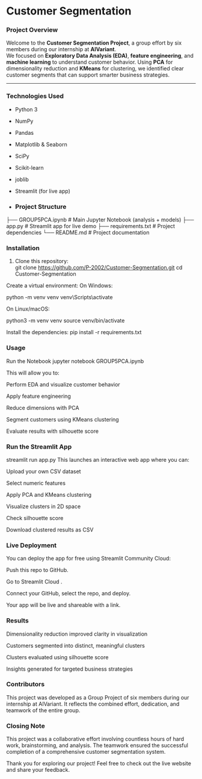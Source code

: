 #  Customer Segmentation   

### Project Overview  
Welcome to the **Customer Segmentation Project**, a group effort by six members during our internship at **AIVariant**.  
We focused on **Exploratory Data Analysis (EDA)**, **feature engineering**, and **machine learning** to understand customer behavior. Using **PCA** for dimensionality reduction and **KMeans** for clustering, we identified clear customer segments that can support smarter business strategies.  

---

###  Technologies Used  
- Python 3  
- NumPy  
- Pandas  
- Matplotlib & Seaborn  
- SciPy  
- Scikit-learn
- joblib  
- Streamlit (for live app)

- ###  Project Structure  
├── GROUP5PCA.ipynb # Main Jupyter Notebook (analysis + models)
├── app.py # Streamlit app for live demo
├── requirements.txt # Project dependencies
└── README.md # Project documentation

###  Installation  
1. Clone this repository:  
 git clone https://github.com/P-2002/Customer-Segmentation.git
cd Customer-Segmentation
   
Create a virtual environment:
On Windows:

python -m venv venv
venv\Scripts\activate

On Linux/macOS:

python3 -m venv venv
source venv/bin/activate


Install the dependencies:
pip install -r requirements.txt

### Usage
Run the Notebook
jupyter notebook GROUP5PCA.ipynb

This will allow you to:

Perform EDA and visualize customer behavior

Apply feature engineering

Reduce dimensions with PCA

Segment customers using KMeans clustering

Evaluate results with silhouette score

### Run the Streamlit App
streamlit run app.py
This launches an interactive web app where you can:

Upload your own CSV dataset

Select numeric features

Apply PCA and KMeans clustering

Visualize clusters in 2D space

Check silhouette score

Download clustered results as CSV

### Live Deployment
You can deploy the app for free using Streamlit Community Cloud:

Push this repo to GitHub.

Go to Streamlit Cloud
.

Connect your GitHub, select the repo, and deploy.

Your app will be live and shareable with a link.

### Results

Dimensionality reduction improved clarity in visualization

Customers segmented into distinct, meaningful clusters

Clusters evaluated using silhouette score

Insights generated for targeted business strategies

### Contributors
This project was developed as a Group Project of six members during our internship at AIVariant. It reflects the combined effort, dedication, and teamwork of the entire group.

### Closing Note

This project was a collaborative effort involving countless hours of hard work, brainstorming, and analysis.
The teamwork ensured the successful completion of a comprehensive customer segmentation system.

 Thank you for exploring our project!
Feel free to check out the live website and share your feedback.
